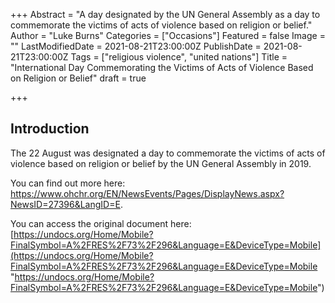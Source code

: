 +++
Abstract = "A day designated by the UN General Assembly as a day to commemorate the victims of acts of violence based on religion or belief."
Author = "Luke Burns"
Categories = ["Occasions"]
Featured = false
Image = ""
LastModifiedDate = 2021-08-21T23:00:00Z
PublishDate = 2021-08-21T23:00:00Z
Tags = ["religious violence", "united nations"]
Title = "International Day Commemorating the Victims of Acts of Violence Based on Religion or Belief"
draft = true

+++
## Introduction

The 22 August was designated a day to commemorate the victims of acts of violence based on religion or belief by the UN General Assembly in 2019.

You can find out more here: https://www.ohchr.org/EN/NewsEvents/Pages/DisplayNews.aspx?NewsID=27396&LangID=E.

You can access the original document here: [https://undocs.org/Home/Mobile?FinalSymbol=A%2FRES%2F73%2F296&Language=E&DeviceType=Mobile](https://undocs.org/Home/Mobile?FinalSymbol=A%2FRES%2F73%2F296&Language=E&DeviceType=Mobile "https://undocs.org/Home/Mobile?FinalSymbol=A%2FRES%2F73%2F296&Language=E&DeviceType=Mobile")